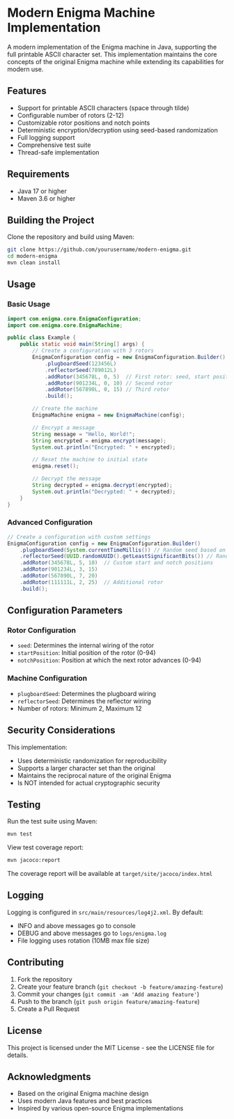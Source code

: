 # Modern Enigma Machine Implementation

A modern implementation of the Enigma machine in Java, supporting the full printable ASCII character set. This implementation maintains the core concepts of the original Enigma machine while extending its capabilities for modern use.

## Features

- Support for printable ASCII characters (space through tilde)
- Configurable number of rotors (2-12)
- Customizable rotor positions and notch points
- Deterministic encryption/decryption using seed-based randomization
- Full logging support
- Comprehensive test suite
- Thread-safe implementation

## Requirements

- Java 17 or higher
- Maven 3.6 or higher

## Building the Project

Clone the repository and build using Maven:

```bash
git clone https://github.com/yourusername/modern-enigma.git
cd modern-enigma
mvn clean install
```

## Usage

### Basic Usage

```java
import com.enigma.core.EnigmaConfiguration;
import com.enigma.core.EnigmaMachine;

public class Example {
    public static void main(String[] args) {
        // Create a configuration with 3 rotors
        EnigmaConfiguration config = new EnigmaConfiguration.Builder()
            .plugboardSeed(123456L)
            .reflectorSeed(789012L)
            .addRotor(345678L, 0, 5)  // First rotor: seed, start position, notch position
            .addRotor(901234L, 0, 10) // Second rotor
            .addRotor(567890L, 0, 15) // Third rotor
            .build();

        // Create the machine
        EnigmaMachine enigma = new EnigmaMachine(config);

        // Encrypt a message
        String message = "Hello, World!";
        String encrypted = enigma.encrypt(message);
        System.out.println("Encrypted: " + encrypted);

        // Reset the machine to initial state
        enigma.reset();

        // Decrypt the message
        String decrypted = enigma.decrypt(encrypted);
        System.out.println("Decrypted: " + decrypted);
    }
}
```

### Advanced Configuration

```java
// Create a configuration with custom settings
EnigmaConfiguration config = new EnigmaConfiguration.Builder()
    .plugboardSeed(System.currentTimeMillis()) // Random seed based on time
    .reflectorSeed(UUID.randomUUID().getLeastSignificantBits()) // Random seed
    .addRotor(345678L, 5, 10)  // Custom start and notch positions
    .addRotor(901234L, 3, 15)
    .addRotor(567890L, 7, 20)
    .addRotor(111111L, 2, 25)  // Additional rotor
    .build();
```

## Configuration Parameters

### Rotor Configuration
- `seed`: Determines the internal wiring of the rotor
- `startPosition`: Initial position of the rotor (0-94)
- `notchPosition`: Position at which the next rotor advances (0-94)

### Machine Configuration
- `plugboardSeed`: Determines the plugboard wiring
- `reflectorSeed`: Determines the reflector wiring
- Number of rotors: Minimum 2, Maximum 12

## Security Considerations

This implementation:
- Uses deterministic randomization for reproducibility
- Supports a larger character set than the original
- Maintains the reciprocal nature of the original Enigma
- Is NOT intended for actual cryptographic security

## Testing

Run the test suite using Maven:

```bash
mvn test
```

View test coverage report:

```bash
mvn jacoco:report
```

The coverage report will be available at `target/site/jacoco/index.html`

## Logging

Logging is configured in `src/main/resources/log4j2.xml`. By default:
- INFO and above messages go to console
- DEBUG and above messages go to `logs/enigma.log`
- File logging uses rotation (10MB max file size)

## Contributing

1. Fork the repository
2. Create your feature branch (`git checkout -b feature/amazing-feature`)
3. Commit your changes (`git commit -am 'Add amazing feature'`)
4. Push to the branch (`git push origin feature/amazing-feature`)
5. Create a Pull Request

## License

This project is licensed under the MIT License - see the LICENSE file for details.

## Acknowledgments

- Based on the original Enigma machine design
- Uses modern Java features and best practices
- Inspired by various open-source Enigma implementations